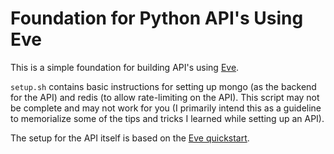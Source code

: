 # Foundation for Python API's Using Eve

This is a simple foundation for building API's using [Eve](http://python-eve.org/).

`setup.sh` contains basic instructions for setting up mongo (as the backend for the API) and redis (to allow rate-limiting on the API). This script may not be complete and may not work for you (I primarily intend this as a guideline to memorialize some of the tips and tricks I learned while setting up an API).

The setup for the API itself is based on the [Eve quickstart](http://python-eve.org/quickstart.html).
